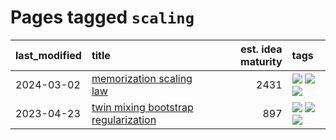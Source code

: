 # Pages tagged `scaling`

|last_modified|title|est. idea maturity|tags
|:---|:---|---:|:---|
|2024-03-02|[memorization scaling law](../memorization_scaling_law.md)|2431|[![](https://img.shields.io/badge/tag-experimental-1614f8)](../tags/experimental.md) [![](https://img.shields.io/badge/tag-learning_theory-a3a5e9)](../tags/learning_theory.md) [![](https://img.shields.io/badge/tag-scaling-a682e)](../tags/scaling.md)|
|2023-04-23|[twin mixing bootstrap regularization](../twin_mixing_dropout.md)|897|[![](https://img.shields.io/badge/tag-experimental-1614f8)](../tags/experimental.md) [![](https://img.shields.io/badge/tag-optimization-96f12e)](../tags/optimization.md) [![](https://img.shields.io/badge/tag-scaling-a682e)](../tags/scaling.md)|